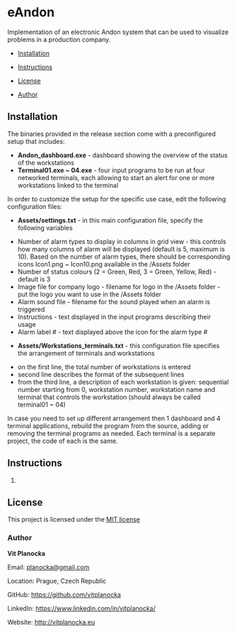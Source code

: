 # eAndon

Implementation of an electronic Andon system that can be used to visualize problems in a production company.


* [Installation](#Installation)

* [Instructions](#Instructions)

* [License](#License)

* [Author](#Author)

## Installation
The binaries provided in the release section come with a preconfigured setup that includes:
*    <b>Andon_dashboard.exe</b> - dashboard showing the overview of the status of the workstations
*    <b>Terminal01.exe ~ 04.exe</b> - four input programs to be run at four networked terminals, each allowing to start an alert for one or more workstations linked to the terminal

In order to customize the setup for the specific use case, edit the following configuration files:
*   <b>Assets/settings.txt</b>  - in this main configuration file, specify the following variables
 -  Number of alarm types to display in columns in grid view - this controls how many columns of alarm will be displayed (default is 5, maximum is 10). Based on the number of alarm types, there should be corresponding icons Icon1.png ~ Icon10.png available in the /Assets folder
 -  Number of status colours (2 = Green, Red, 3 = Green, Yellow, Red) - default is 3
 -  Image file for company logo - filename for logo in the /Assets folder - put the logo you want to use in the /Assets folder
 -  Alarm sound file - filename for the sound played when an alarm is triggered
 -  Instructions - text displayed in the input programs describing their usage
 -  Alarm label # - text displayed above the icon for the alarm type #

*   <b>Assets/Workstations_terminals.txt</b> - this configuration file specifies the arrangement of terminals and workstations
 - on the first line, the total number of workstations is entered
 - second line describes the format of the subsequent lines
 - from the third line, a description of each workstation is given: sequential number starting from 0, workstation number, workstation name and terminal that controls the workstation (should always be called terminal01 ~ 04)

In case you need to set up different arrangement then 1 dashboard and 4 terminal applications, rebuild the program from the source, adding or removing the terminal programs as needed. Each terminal is a separate project, the code of each is the same.

## Instructions
1.


## License
This project is licensed under the <a href="https://github.com/vitplanocka/eAndon/blob/v1.0/LICENSE">MIT license</a>

### Author

**Vit Planocka**

Email: planocka@gmail.com

Location: Prague, Czech Republic

GitHub: https://github.com/vitplanocka

LinkedIn: https://www.linkedin.com/in/vitplanocka/

Website:  http://vitplanocka.eu
